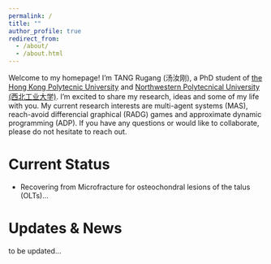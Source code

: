 ```yaml
---
permalink: /
title: ""
author_profile: true
redirect_from: 
  - /about/
  - /about.html
---
```


Welcome to my homepage! I’m TANG Rugang (汤汝刚), a PhD student of [the Hong Kong Polytecnic University](https://www.polyu.edu.hk/about-polyu/) and [Northwestern Polytecnical University (西北工业大学)](https://www.nwpu.edu.cn/). I’m excited to share my research, ideas and some of my life with you. My current research interests are multi-agent systems (MAS), reach-avoid differencial graphical (RADG) games and approximate dynamic programming (ADP). If you have any questions or would like to collaborate, please do not hesitate to reach out.

# Current Status
* Recovering from Microfracture for osteochondral lesions of the talus (OLTs)...

# Updates & News
to be updated...
